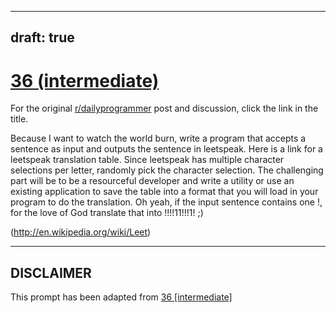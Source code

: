 ---
draft: true
----

# [36 (intermediate)](https://www.reddit.com/r/dailyprogrammer/comments/ruixl/452012_challenge_36_intermediate/)

For the original [r/dailyprogrammer](https://www.reddit.com/r/dailyprogrammer/) post and discussion, click the link in the title.

Because I want to watch the world burn, write a program that accepts a sentence as input and outputs the sentence in leetspeak.  Here is a link for a leetspeak translation table.  Since leetspeak has multiple character selections per letter, randomly pick the character selection.  The challenging part will be to be a resourceful developer and write a utility or use an existing application to save the table into a format that you will load in your program to do the translation.  Oh yeah, if the input sentence contains one !, for the love of God translate that into !!!!11!!!1! ;)

(http://en.wikipedia.org/wiki/Leet)

----
## **DISCLAIMER**
This prompt has been adapted from [36 [intermediate]](https://www.reddit.com/r/dailyprogrammer/comments/ruixl/452012_challenge_36_intermediate/
)

